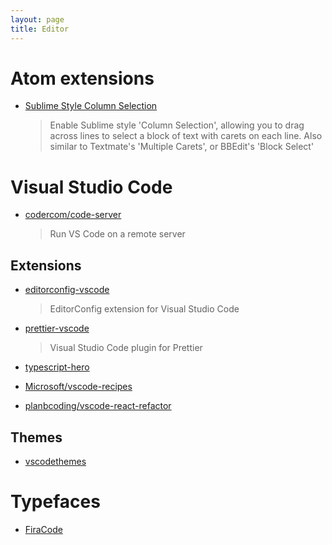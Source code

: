 ```yaml
---
layout: page
title: Editor
---
```


# Atom extensions

- [Sublime Style Column Selection](https://atom.io/packages/sublime-style-column-selection)
  > Enable Sublime style 'Column Selection', allowing you to drag across lines to select a block of text with carets on each line.
  > Also similar to Textmate's 'Multiple Carets', or BBEdit's 'Block Select'

# Visual Studio Code

- [codercom/code-server](https://github.com/codercom/code-server)

  > Run VS Code on a remote server

## Extensions

- [editorconfig-vscode](https://github.com/editorconfig/editorconfig-vscode)

  > EditorConfig extension for Visual Studio Code

- [prettier-vscode](https://github.com/prettier/prettier-vscode)

  > Visual Studio Code plugin for Prettier

- [typescript-hero](https://github.com/buehler/typescript-hero)

- [Microsoft/vscode-recipes](https://github.com/Microsoft/vscode-recipes)

- [planbcoding/vscode-react-refactor](https://github.com/planbcoding/vscode-react-refactor)

## Themes

- [vscodethemes](https://vscodethemes.com/)

# Typefaces

- [FiraCode](https://github.com/tonsky/FiraCode)
